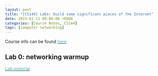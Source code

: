 ```yaml
---
layout: post
title: "[CS144] Labs: build some significant pieces of the Internet"
date: 2023-01-11 00:00:00 +0800
categories: [Course Notes, CS144]
tags: [computer networking]
---
```


Course info can be found [<span style="color:#3ababa">here</span>](https://cs144.github.io/)

## Lab 0: networking warmup
[<span style="color:#3ababa">Lab material</span>](https://cs144.github.io/assignments/lab0.pdf)
